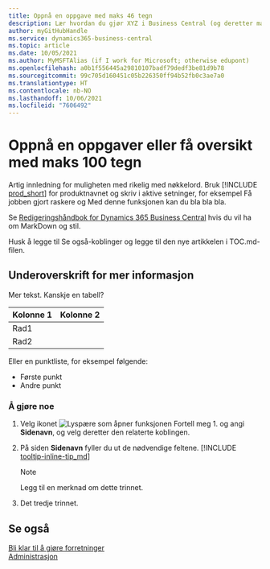 ```yaml
---
title: Oppnå en oppgave med maks 46 tegn
description: Lær hvordan du gjør XYZ i Business Central (og deretter mange fine søkeord i en setning som høres naturlig ut. Maks lengde er 160 tegn, som er så langt).
author: myGitHubHandle
ms.service: dynamics365-business-central
ms.topic: article
ms.date: 10/05/2021
ms.author: MyMSFTAlias (if I work for Microsoft; otherwise edupont)
ms.openlocfilehash: a0b1f556445a29810107badf79dedf3be81d9b78
ms.sourcegitcommit: 99c705d160451c05b226350ff94b52fb0c3ae7a0
ms.translationtype: HT
ms.contentlocale: nb-NO
ms.lasthandoff: 10/06/2021
ms.locfileid: "7606492"
---
```

# <a name="achieve-some-task-or-get-the-overview-in-max-100-characters"></a>Oppnå en oppgaver eller få oversikt med maks 100 tegn

Artig innledning for muligheten med rikelig med nøkkelord. Bruk [!INCLUDE [prod_short](includes/prod_short.md)] for produktnavnet og skriv i aktive setninger, for eksempel Få jobben gjort raskere og Med denne funksjonen kan du bla bla bla.  

Se [Redigeringshåndbok for Dynamics 365 Business Central](https://docs.microsoft.com/en-us/dynamics365/business-central/dev-itpro/help/writing-guide) hvis du vil ha om MarkDown og stil.  

Husk å legge til Se også-koblinger og legge til den nye artikkelen i TOC.md-filen.  

## <a name="subheading-for-more-details"></a>Underoverskrift for mer informasjon

Mer tekst. Kanskje en tabell?

|Kolonne 1  |Kolonne 2  |
|---------|---------|
|Rad1     |         |
|Rad2     |         |

Eller en punktliste, for eksempel følgende:

* Første punkt
* Andre punkt

### <a name="to-do-something"></a>Å gjøre noe

1. Velg ikonet ![Lyspære som åpner funksjonen Fortell meg 1.](media/ui-search/search_small.png "Fortell hva du vil gjøre") og angi **Sidenavn**, og velg deretter den relaterte koblingen.
2. På siden **Sidenavn** fyller du ut de nødvendige feltene. [!INCLUDE [tooltip-inline-tip_md](includes/tooltip-inline-tip_md.md)]

    > [!NOTE]
    > Legg til en merknad om dette trinnet.
3. Det tredje trinnet.

## <a name="see-also"></a>Se også

[Bli klar til å gjøre forretninger](ui-get-ready-business.md)  
[Administrasjon](admin-setup-and-administration.md)  
